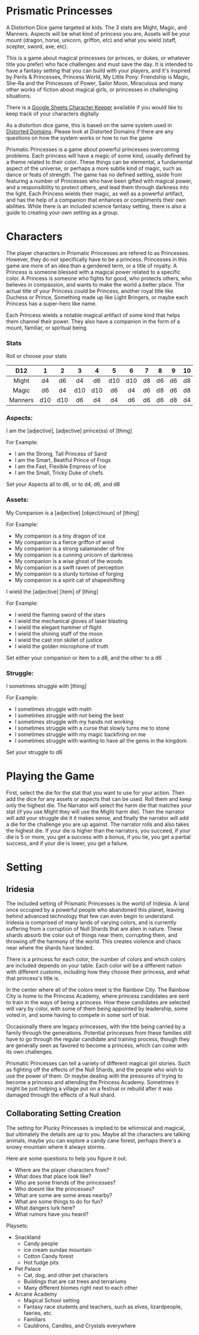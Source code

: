 # Prismatic Princesses

A Distortion Dice game targeted at kids. The 3 stats are Might, Magic, and Manners. Aspects will be what kind of princess you are, Assets will be your mount (dragon, horse, unicorn, griffon, etc) and what you wield (staff, scepter, sword, axe, etc).

This is a game about magical princesses (or princes, or dukes, or whatever title you prefer) who face challenges and must save the day. It is intended to have a fantasy setting that you can build with your players, and it's inspired by Perils & Princesses, Princess World, My Little Pony: Friendship is Magic, She-Ra and the Princesses of Power, Sailor Moon, Miraculous and many other works of fiction about magical girls, or princesses in challenging situations.

There is a [Google Sheets Character Keeper](https://docs.google.com/spreadsheets/d/1DIalMaBtRqMXCNJUHo8jZ_xfP-EjSXnuGzIGj_Hlg7A/edit?usp=sharing) available if you would like to keep track of your characters digitally

As a distortion dice game, this is based on the same system used in [Distorted Domains](https://pennylescroche.github.io/Distorted-Domains). Please look at Distorted Domains if there are any questions on how the system works or how to run the game

Prismatic Princesses is a game about powerful princesses overcoming problems. Each princess will have a magic of some kind, usually defined by a theme related to their color. These things can be elemental, a fundamental aspect of the universe, or perhaps a more subtle kind of magic, such as dance or feats of strength. The game has no defined setting, aside from featuring a number of Princesses who have been gifted with magical power, and a responsibility to protect others, and lead them through darkness into the light. Each Princess wields their magic, as well as a powerful artifact, and has the help of a companion that enhances or compliments their own abilities. While there is an included science fantasy setting, there is also a guide to creating your own setting as a group.

# Characters

The player characters in Prismatic Princesses are refered to as Princesses. However, they do not specifically have to be a princess. Princesses in this game are more of an idea than a gendered term, or a title of royalty. A Princess is someone blessed with a magical power related to a specific color. A Princess is someone who fights for good, who protects others, who believes in compassion, and wants to make the world a better place. The actual title of your Princess could be Princess, another royal title like Duchess or Prince, Something made up like Light Bringers, or maybe each Princess has a super-hero like name.

Each Princess wields a notable magical artifact of some kind that helps them channel their power. They also have a companion in the form of a mount, familiar, or spiritual being.

### Stats

Roll or choose your stats

D12      | 1   | 2   | 3   | 4   | 5   | 6   | 7   | 8   | 9   | 10  | 11  | 12
 :-----: | :-: | :-: | :-: | :-: | :-: | :-: | :-: | :-: | :-: | :-: | :-: | :-:
Might    | d4  | d6  | d4  | d6  | d10 | d10 | d8  | d6  | d6  | d8  | d8  | d4
Magic    | d6  | d4  | d10 | d10 | d6  | d4  | d6  | d8  | d6  | d8  | d4  | d8
Manners  | d10 | d10 | d6  | d4  | d4  | d6  | d6  | d6  | d8  | d4  | d8  | d8

### Aspects:

I am the [adjective], [adjective] prince(ss) of [thing]

For Example:
- I am the Strong, Tall Princess of Sand
- I am the Smart, Beatiful Prince of Frogs
- I am the Fast, Flexible Empress of Ice
- I am the Small, Tricky Duke of chefs

Set your Aspects all to d6, or to d4, d6, and d8

### Assets:

My Companion is a [adjective] [object/noun] of [thing]

For Example:

- My companion is a tiny dragon of ice
- My companion is a fierce griffon of wind
- My companion is a strong salamander of fire
- My companion is a cunning unicorn of darkness
- My companion is a wise ghost of the woods
- My companion is a swift raven of perception
- My companion is a sturdy tortoise of forging
- My companion is a spirit cat of shapeshifting


I wield the [adjective] [item] of [thing]

For Example:

- I wield the flaming sword of the stars
- I wield the mechanical gloves of laser blasting
- I wield the elegant hammer of flight
- I wield the shining staff of the moon
- I wield the cast iron skillet of justice
- I wield the golden microphone of truth

Set either your companion or item to a d8, and the other to a d6

### Struggle:

I sometimes struggle with [thing]

For Example:

- I sometimes struggle with math
- I sometimes struggle with not being the best
- I sometimes struggle with my hands not working
- I sometimes struggle with a curse that slowly turns me to stone
- I sometimes struggle with my magic backfiring on me
- I sometimes struggle with wanting to have all the gems in the kingdom

Set your struggle to d6

# Playing the Game

First, select the die for the stat that you want to use for your action. Then add the dice for any assets or aspects that can be used. Roll them and keep only the highest die.
The Narrator will select the harm die that matches your stat (if you use Might they will use the Might harm die). Then the narrator will add your struggle die it it makes sense, and finally the narrator will add a die for the challenge you are up against. 
The narrator rolls and also takes the highest die. If your die is higher than the narrators, you succeed, if your die is 5 or more, you get a success with a bonus, if you tie, you get a partial success, and if your die is lower, you get a failure.


# Setting

## Iridesia

The included setting of Prismatic Princesses is the world of Iridesia. A land once occupied by a powerful people who abandoned this planet, leaving behind advanced technology that few can even begin to understand. Iridesia is comprised of many lands of varying colors, and is currently suffering from a corruption of Null Shards that are alien in nature. These shards absorb the color out of things near them, corrupting them, and throwing off the harmony of the world. This creates violence and chaos near where the shards have landed.

There is a princess for each color, the number of colors and which colors are included depends on your table. Each color will be a different nation with different customs, including how they choose their princess, and what that princess's title is. 

In the center where all of the colors meet is the Rainbow City. The Rainbow City is home to the Princess Academy, where princess candidates are sent to train in the ways of being a princess. How these candidates are selected will vary by color, with some of them being appointed by leadership, some voted in, and some having to compete in some sort of trial.

Occasionally there are legacy princesses, with the title being carried by a family through the generations. Potential princesses from these families still have to go through the regular candidate and training process, though they are generally seen as favored to become a princess, which can come with its own challenges.

Prismatic Princesses can tell a variety of different magical girl stories. Such as fighting off the effects of the Null Shards, and the people who wish to use the power of them. Or maybe dealing with the pressures of trying to become a princess and attending the Princess Academy. Sometimes it might be just helping a village put on a festival or rebuild after it was damaged through the effects of a Null shard.

## Collaborating Setting Creation

The setting for Plucky Princesses is implied to be whimsical and magical, but ultimately the details are up to you. Maybe all the characters are talking animals, maybe you can explore a candy cane forest, perhaps there's a snowy mountain where it always storms.

Here are some questions to help you figure it out.
- Where are the player characters from?
- What does that place look like?
- Who are some friends of the princesses?
- Who doesnt like the princesses?
- What are some are some areas nearby?
- What are some things to do for fun?
- What dangers lurk here?
- What rumors have you heard?

Playsets:

- Snackland
  - Candy people
  - ice cream sundae mountain
  - Cotton Candy forest
  - Hot fudge pits  
- Pet Palace
  - Cat, dog, and other pet characters
  - Buildings that are cat trees and terrariums
  - Many different biomes right next to each other
- Arcane Academy
  - Magical School setting
  - Fantasy race students and teachers, such as elves, lizardpeople, faeries, etc.
  - Familiars
  - Cauldrons, Candles, and Crystals everywhere
